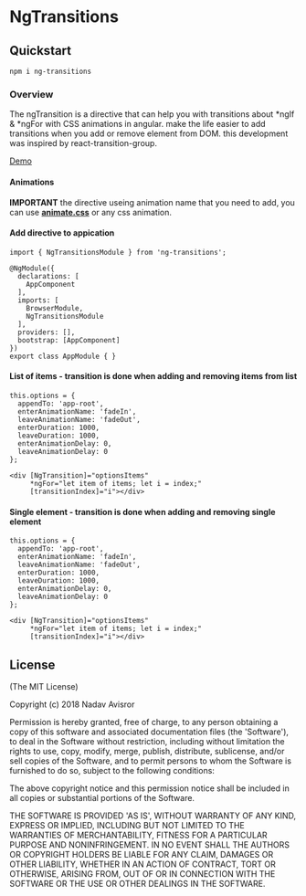 # NgTransitions

## Quickstart

`npm i ng-transitions`

### Overview

The ngTransition is a directive that can help you with transitions about *ngIf & *ngFor with CSS animations in angular.
make the life easier to add transitions when you add or remove element from DOM. this development was inspired by react-transition-group.

[Demo](https://ng-transitions-demo.stackblitz.io/)

#### Animations

**IMPORTANT** the directive useing animation name that you need to add, you can use **[animate.css](https://daneden.github.io/animate.css)** or any css animation.

#### Add directive to appication

```
import { NgTransitionsModule } from 'ng-transitions';

@NgModule({
  declarations: [
    AppComponent
  ],
  imports: [
    BrowserModule,
    NgTransitionsModule
  ],
  providers: [],
  bootstrap: [AppComponent]
})
export class AppModule { }
```

#### List of items - transition is done when adding and removing items from list

```
this.options = {
  appendTo: 'app-root',
  enterAnimationName: 'fadeIn',
  leaveAnimationName: 'fadeOut',
  enterDuration: 1000,
  leaveDuration: 1000,
  enterAnimationDelay: 0,
  leaveAnimationDelay: 0
};

<div [NgTransition]="optionsItems"
     *ngFor="let item of items; let i = index;"
     [transitionIndex]="i"></div>
```

#### Single element - transition is done when adding and removing single element

```
this.options = {
  appendTo: 'app-root',
  enterAnimationName: 'fadeIn',
  leaveAnimationName: 'fadeOut',
  enterDuration: 1000,
  leaveDuration: 1000,
  enterAnimationDelay: 0,
  leaveAnimationDelay: 0
};

<div [NgTransition]="optionsItems"
     *ngFor="let item of items; let i = index;"
     [transitionIndex]="i"></div>
```

## License

(The MIT License)

Copyright (c) 2018 Nadav Avisror

Permission is hereby granted, free of charge, to any person obtaining
a copy of this software and associated documentation files (the
'Software'), to deal in the Software without restriction, including
without limitation the rights to use, copy, modify, merge, publish,
distribute, sublicense, and/or sell copies of the Software, and to
permit persons to whom the Software is furnished to do so, subject to
the following conditions:

The above copyright notice and this permission notice shall be
included in all copies or substantial portions of the Software.

THE SOFTWARE IS PROVIDED 'AS IS', WITHOUT WARRANTY OF ANY KIND,
EXPRESS OR IMPLIED, INCLUDING BUT NOT LIMITED TO THE WARRANTIES OF
MERCHANTABILITY, FITNESS FOR A PARTICULAR PURPOSE AND NONINFRINGEMENT.
IN NO EVENT SHALL THE AUTHORS OR COPYRIGHT HOLDERS BE LIABLE FOR ANY
CLAIM, DAMAGES OR OTHER LIABILITY, WHETHER IN AN ACTION OF CONTRACT,
TORT OR OTHERWISE, ARISING FROM, OUT OF OR IN CONNECTION WITH THE
SOFTWARE OR THE USE OR OTHER DEALINGS IN THE SOFTWARE.

